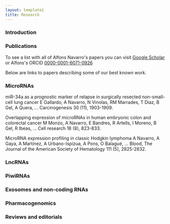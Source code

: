 ```yaml
---
layout: template1
title: Research
---
```


### Introduction


### Publications


To see a list with all of Alfons Navarro's papers you can visit 
[Google Scholar](https://scholar.google.es/citations?user=xF42u88AAAAJ&hl=en) or
Alfons's ORCID [0000-0001-6071-0926](https://orcid.org/0000-0001-6071-0926)

Below are links to papers describing some of our best known work.


### MicroRNAs

miR-34a as a prognostic marker of relapse in surgically resected non-small-cell lung cancer
E Gallardo, A Navarro, N Vinolas, RM Marrades, T Diaz, B Gel, A Quera, ...
Carcinogenesis 30 (11), 1903-1909.

Overlapping expression of microRNAs in human embryonic colon and colorectal cancer
M Monzo, A Navarro, E Bandres, R Artells, I Moreno, B Gel, R Ibeas, ...
Cell research 18 (8), 823-833.

MicroRNA expression profiling in classic Hodgkin lymphoma
A Navarro, A Gaya, A Martinez, A Urbano-Ispizua, A Pons, O Balagué, ...
Blood, The Journal of the American Society of Hematology 111 (5), 2825-2832.



### LncRNAs


### PiwiRNAs


### Exosomes and non-coding RNAs




### Pharmacogenomics


### Reviews and editorials









